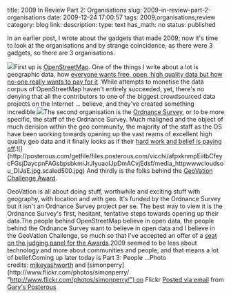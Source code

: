 title: 2009 In Review Part 2: Organisations
slug: 2009-in-review-part-2-organisations
date: 2009-12-24 17:00:57
tags: 2009,organisations,review
category: blog
link: 
description: 
type: text
has_math: no
status: published

In an earlier post, I wrote about the gadgets that made 2009; now it's time to look at the organisations and by strange coincidence, as there were 3 gadgets, so there are 3 organisations.

[![](http://farm1.static.flickr.com/48/142620979_fac286a7cb.jpg)](http://www.flickr.com/photos/simonperry/142620979/ "http://www.flickr.com/photos/simonperry/142620979/")First up is [OpenStreetMap](http://www.openstreetmap.org/ "http://www.openstreetmap.org/"). One of the things I write about a lot is geographic data, how [everyone wants free, open, high quality data but how no-one really wants to pay for it](/2009/11/16/the-geo-data-dichotomy-dilemma/ "/2009/11/16/the-geo-data-dichotomy-dilemma/"). While attempts to monetise the data corpus of OpenStreetMap haven't entirely succeeded, yet, there's no denying that all the contributors to one of the biggest crowdsourced data projects on the Internet ... believe, and they've created something incredible.[![](http://farm3.static.flickr.com/2561/4039756073_3a2cb46736.jpg)](http://www.flickr.com/photos/36844288@N00/4039756073/ "http://www.flickr.com/photos/36844288@N00/4039756073/")The second organisation is the [Ordnance Survey](http://www.ordnancesurvey.co.uk/oswebsite/ "http://www.ordnancesurvey.co.uk/oswebsite/"), or to be more specific, the staff of the Ordnance Survey. Much maligned and the object of much derision within the geo community, the majority of the staff as the OS have been working towards opening up the vast reams of excellent high quality geo data and it finally looks as if their [hard work and belief is paying off](http://www.communities.gov.uk/publications/corporate/ordnancesurveyconsultation "http://www.communities.gov.uk/publications/corporate/ordnancesurveyconsultation").![](http://posterous.com/getfile/files.posterous.com/vicchi/afpxknmpEiitbCfeycFGsjDaycpnFAGsbpsbkmiJrJIyuaoIJpDmACvjEdsf/media_httpwwwcloudsou_DIJaE.jpg.scaled500.jpg) And thirdly is the folks behind the [GeoVation Challenge Award](https://challenge.geovation.org.uk/ "https://challenge.geovation.org.uk/"). 

<!-- TEASER_END -->

GeoVation is all about doing stuff, worthwhile and exciting stuff with geography, with location and with geo. It's funded by the Ordnance Survey but it isn't an Ordnance Survey project per se. The best way to view it is the Ordnance Survey's first, hesitant, tentative steps towards opening up their data.The people behind OpenStreetMap believe in open data, the people behind the Ordnance Survey want to believe in open data and I believe in the GeoVation Challenge, so much so that I've accepted an offer of a [seat on the judging panel for the Awards](http://www.ordnancesurvey.co.uk/oswebsite/media/news/2009/dec/geovationcountdown.html "http://www.ordnancesurvey.co.uk/oswebsite/media/news/2009/dec/geovationcountdown.html").2009 seemed to be less about technology and more about communities and people, and that means a lot of belief.Coming up later today is Part 3: People ...Photo credits: [mikeyashworth](http://www.flickr.com/photos/36844288@N00/ "http://www.flickr.com/photos/36844288@N00/") and [simonperry](http://www.flickr.com/photos/simonperry/ "http://www.flickr.com/photos/simonperry/") on Flickr  [Posted via email](http://posterous.com "http://posterous.com") from [Gary's Posterous](http://vicchi.posterous.com/2009-in-review-part-2-organisations "http://vicchi.posterous.com/2009-in-review-part-2-organisations") 

 

